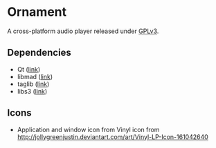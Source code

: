 Ornament
========

A cross-platform audio player released under [GPLv3](http://www.gnu.org/licenses/gpl-3.0.txt).

Dependencies
------------

* Qt ([link](http://qt.nokia.com/))
* libmad ([link](http://www.underbit.com/products/mad/))
* taglib ([link](http://developer.kde.org/~wheeler/taglib.html))
* libs3 ([link](http://libs3.ischo.com/index.html))

Icons
-----

* Application and window icon from Vinyl icon from http://jollygreenjustin.deviantart.com/art/Vinyl-LP-Icon-161042640
